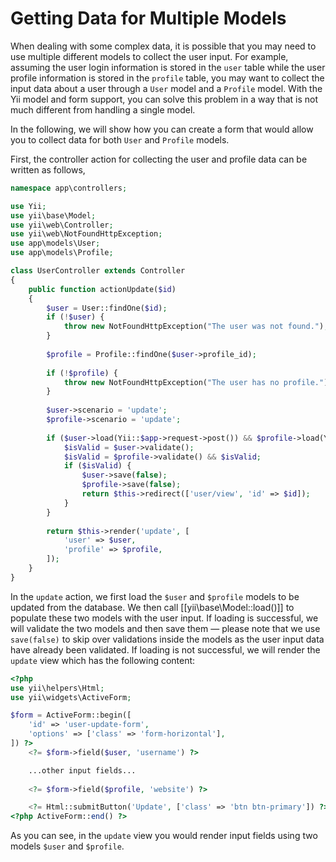 Getting Data for Multiple Models
================================

When dealing with some complex data, it is possible that you may need to use multiple different models to collect
the user input. For example, assuming the user login information is stored in the `user` table while the user profile
information is stored in the `profile` table, you may want to collect the input data about a user through a `User` model 
and a `Profile` model. With the Yii model and form support, you can solve this problem in a way that is not much
different from handling a single model.

In the following, we will show how you can create a form that would allow you to collect data for both `User` and `Profile`
models.

First, the controller action for collecting the user and profile data can be written as follows, 

```php
namespace app\controllers;

use Yii;
use yii\base\Model;
use yii\web\Controller;
use yii\web\NotFoundHttpException;
use app\models\User;
use app\models\Profile;

class UserController extends Controller
{
    public function actionUpdate($id)
    {
        $user = User::findOne($id);
        if (!$user) {
            throw new NotFoundHttpException("The user was not found.");
        }
        
        $profile = Profile::findOne($user->profile_id);
        
        if (!$profile) {
            throw new NotFoundHttpException("The user has no profile.");
        }
        
        $user->scenario = 'update';
        $profile->scenario = 'update';
        
        if ($user->load(Yii::$app->request->post()) && $profile->load(Yii::$app->request->post())) {
            $isValid = $user->validate();
            $isValid = $profile->validate() && $isValid;
            if ($isValid) {
                $user->save(false);
                $profile->save(false);
                return $this->redirect(['user/view', 'id' => $id]);
            }
        }
        
        return $this->render('update', [
            'user' => $user,
            'profile' => $profile,
        ]);
    }
}
```

In the `update` action, we first load the `$user` and `$profile` models to be updated from the database. We then call 
[[yii\base\Model::load()]] to populate these two models with the user input. If loading is successful, we will validate
the two models and then save them &mdash; please note that we use `save(false)` to skip over validations inside the models
as the user input data have already been validated. If loading is not successful, we will render the `update` view which
has the following content:

```php
<?php
use yii\helpers\Html;
use yii\widgets\ActiveForm;

$form = ActiveForm::begin([
    'id' => 'user-update-form',
    'options' => ['class' => 'form-horizontal'],
]) ?>
    <?= $form->field($user, 'username') ?>

    ...other input fields...
    
    <?= $form->field($profile, 'website') ?>

    <?= Html::submitButton('Update', ['class' => 'btn btn-primary']) ?>
<?php ActiveForm::end() ?>
```

As you can see, in the `update` view you would render input fields using two models `$user` and `$profile`.
